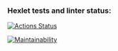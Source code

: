 ### Hexlet tests and linter status:

[![Actions Status](https://github.com/IvanLiVa/frontend-project-11/actions/workflows/hexlet-check.yml/badge.svg)](https://github.com/IvanLiVa/frontend-project-11/actions)

[![Maintainability](https://api.codeclimate.com/v1/badges/3c4a28a4fa4d155ba47b/maintainability)](https://codeclimate.com/github/IvanLiVa/frontend-project-11/maintainability)
